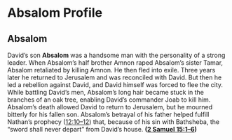 # Absalom Profile

## Absalom

David’s son **Absalom** was a handsome man with the personality of a strong leader. When Absalom’s half brother Amnon raped Absalom’s sister Tamar, Absalom retaliated by killing Amnon. He then fled into exile. Three years later he returned to Jerusalem and was reconciled with David. But then he led a rebellion against David, and David himself was forced to flee the city. While battling David’s men, Absalom’s long hair became stuck in the branches of an oak tree, enabling David’s commander Joab to kill him. Absalom’s death allowed David to return to Jerusalem, but he mourned bitterly for his fallen son. Absalom’s betrayal of his father helped fulfill Nathan’s prophecy ([12:10–12](https://www.esv.org/2+Samuel+12%3A10%E2%80%9312/)) that, because of his sin with Bathsheba, the “sword shall never depart” from David’s house. **([2 Samuel 15:1–6](https://www.esv.org/2+Samuel+15%3A1%E2%80%936/))**

